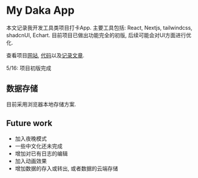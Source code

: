 # My Daka App

本文记录我开发工具类项目打卡App. 
主要工具包括: React, Nextjs, tailwindcss, shadcnUI, Echart. 
目前项目已做出功能完全的初版, 后续可能会对UI方面进行优化.

查看项目[网站](https://daka.zeeebrag.pro), [代码](https://github.com/goot4/my-daka-app)以及[记录文章](https://zeeebrag.pro/blog/posts/daka-app-dev-journey).

5/16: 项目初版完成

## 数据存储

目前采用浏览器本地存储方案.

## Future work

- 加入夜晚模式
- 一些中文化还未完成
- 增加对已有日志的编辑
- 加入动画效果
- 增加数据的存入或转出, 或者数据的云端存储